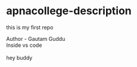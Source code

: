 # apnacollege-description
this is my first repo

Author - Gautam Guddu
<br> Inside vs code </br>
<br> hey buddy </br>